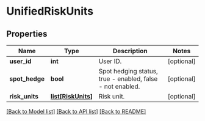 # UnifiedRiskUnits

## Properties
Name | Type | Description | Notes
------------ | ------------- | ------------- | -------------
**user_id** | **int** | User ID. | [optional] 
**spot_hedge** | **bool** | Spot hedging status, true - enabled, false - not enabled. | [optional] 
**risk_units** | [**list[RiskUnits]**](RiskUnits.md) | Risk unit. | [optional] 

[[Back to Model list]](../README.md#documentation-for-models) [[Back to API list]](../README.md#documentation-for-api-endpoints) [[Back to README]](../README.md)


